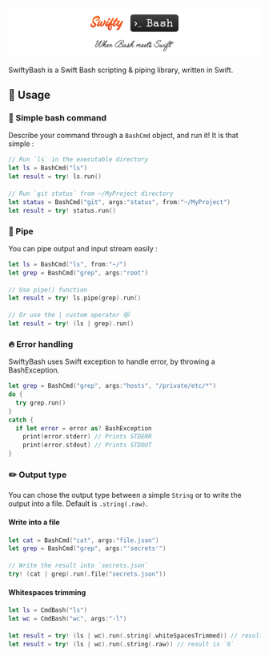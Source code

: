![SwiftyBash Logo](/swiftybash.png)

SwiftyBash is a Swift Bash scripting &amp; piping library, written in Swift.

## 🤖 Usage

### 🚀 Simple bash command

Describe your command through a `BashCmd` object, and run it! It is that simple :

```swift
// Run `ls` in the executable directory
let ls = BashCmd("ls")
let result = try! ls.run()

// Run `git status` from ~/MyProject directory
let status = BashCmd("git", args:"status", from:"~/MyProject")
let result = try! status.run()
```

### 🤝 Pipe

You can pipe output and input stream easily :

```swift
let ls = BashCmd("ls", from:"~/")
let grep = BashCmd("grep", args:"root")

// Use pipe() function
let result = try! ls.pipe(grep).run()

// Or use the | custom operator 😻
let result = try! (ls | grep).run()
```

### 🔥 Error handling

SwiftyBash uses Swift exception to handle error, by throwing a BashException.

```swift
let grep = BashCmd("grep", args:"hosts", "/private/etc/*")
do {
  try grep.run()
}
catch {
  if let error = error as? BashException
    print(error.stderr) // Prints STDERR
    print(error.stdout) // Prints STDOUT
}

```

### ✏️ Output type

You can chose the output type between a simple `String` or to write the output into a file.
Default is `.string(.raw)`.

#### Write into a file
```swift
let cat = BashCmd("cat", args:"file.json")
let grep = BashCmd("grep", args:"'secrets'")

// Write the result into `secrets.json`
try! (cat | grep).run(.file("secrets.json"))
```

#### Whitespaces trimming
```swift
let ls = CmdBash("ls")
let wc = CmdBash("wc", args:"-l")

let result = try! (ls | wc).run(.string(.whiteSpacesTrimmed)) // result is `       6`
let result = try! (ls | wc).run(.string(.raw)) // result is `6`
```
